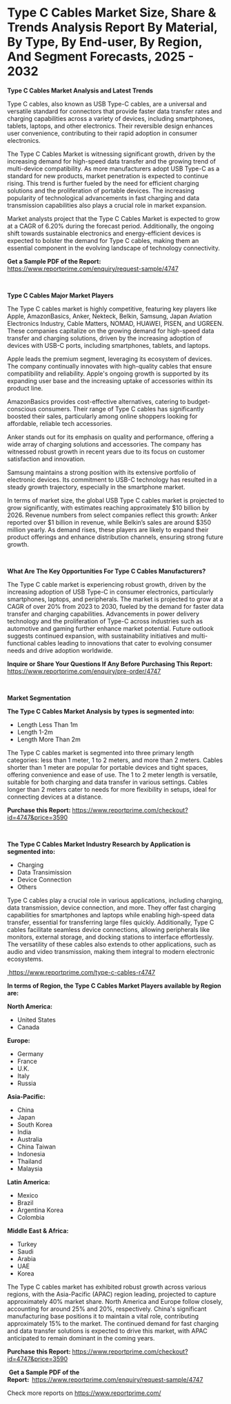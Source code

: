 <p><h1>Type C Cables Market Size, Share & Trends Analysis Report By Material, By Type, By End-user, By Region, And Segment Forecasts, 2025 - 2032</h1></p><p><strong>Type C Cables Market Analysis and Latest Trends</strong></p>
<p><p>Type C cables, also known as USB Type-C cables, are a universal and versatile standard for connectors that provide faster data transfer rates and charging capabilities across a variety of devices, including smartphones, tablets, laptops, and other electronics. Their reversible design enhances user convenience, contributing to their rapid adoption in consumer electronics.</p><p>The Type C Cables Market is witnessing significant growth, driven by the increasing demand for high-speed data transfer and the growing trend of multi-device compatibility. As more manufacturers adopt USB Type-C as a standard for new products, market penetration is expected to continue rising. This trend is further fueled by the need for efficient charging solutions and the proliferation of portable devices. The increasing popularity of technological advancements in fast charging and data transmission capabilities also plays a crucial role in market expansion.</p><p>Market analysts project that the Type C Cables Market is expected to grow at a CAGR of 6.20% during the forecast period. Additionally, the ongoing shift towards sustainable electronics and energy-efficient devices is expected to bolster the demand for Type C cables, making them an essential component in the evolving landscape of technology connectivity.</p></p>
<p><strong>Get a Sample PDF of the Report:&nbsp;</strong> <a href="https://www.reportprime.com/enquiry/request-sample/4747?utm_campaign=2946&utm_medium=2&utm_source=Github&utm_content=ia&utm_term=19032025&utm_id=type-c-cables">https://www.reportprime.com/enquiry/request-sample/4747</a></p>
<p>&nbsp;</p>
<p><strong>Type C Cables Major Market Players</strong></p>
<p><p>The Type C cables market is highly competitive, featuring key players like Apple, AmazonBasics, Anker, Nekteck, Belkin, Samsung, Japan Aviation Electronics Industry, Cable Matters, NOMAD, HUAWEI, PISEN, and UGREEN. These companies capitalize on the growing demand for high-speed data transfer and charging solutions, driven by the increasing adoption of devices with USB-C ports, including smartphones, tablets, and laptops.</p><p>Apple leads the premium segment, leveraging its ecosystem of devices. The company continually innovates with high-quality cables that ensure compatibility and reliability. Apple's ongoing growth is supported by its expanding user base and the increasing uptake of accessories within its product line.</p><p>AmazonBasics provides cost-effective alternatives, catering to budget-conscious consumers. Their range of Type C cables has significantly boosted their sales, particularly among online shoppers looking for affordable, reliable tech accessories. </p><p>Anker stands out for its emphasis on quality and performance, offering a wide array of charging solutions and accessories. The company has witnessed robust growth in recent years due to its focus on customer satisfaction and innovation.</p><p>Samsung maintains a strong position with its extensive portfolio of electronic devices. Its commitment to USB-C technology has resulted in a steady growth trajectory, especially in the smartphone market.</p><p>In terms of market size, the global USB Type C cables market is projected to grow significantly, with estimates reaching approximately $10 billion by 2026. Revenue numbers from select companies reflect this growth: Anker reported over $1 billion in revenue, while Belkin’s sales are around $350 million yearly. As demand rises, these players are likely to expand their product offerings and enhance distribution channels, ensuring strong future growth.</p></p>
<p>&nbsp;</p>
<p><strong>What Are The Key Opportunities For Type C Cables Manufacturers?</strong></p>
<p><p>The Type C cable market is experiencing robust growth, driven by the increasing adoption of USB Type-C in consumer electronics, particularly smartphones, laptops, and peripherals. The market is projected to grow at a CAGR of over 20% from 2023 to 2030, fueled by the demand for faster data transfer and charging capabilities. Advancements in power delivery technology and the proliferation of Type-C across industries such as automotive and gaming further enhance market potential. Future outlook suggests continued expansion, with sustainability initiatives and multi-functional cables leading to innovations that cater to evolving consumer needs and drive adoption worldwide.</p></p>
<p><strong>Inquire or Share Your Questions If Any Before Purchasing This Report:</strong> <a href="https://www.reportprime.com/enquiry/pre-order/4747?utm_campaign=2946&utm_medium=2&utm_source=Github&utm_content=ia&utm_term=19032025&utm_id=type-c-cables">https://www.reportprime.com/enquiry/pre-order/4747</a></p>
<p>&nbsp;</p>
<p><strong>Market Segmentation</strong></p>
<p><strong>The Type C Cables Market Analysis by types is segmented into:</strong></p>
<p><ul><li>Length Less Than 1m</li><li>Length 1-2m</li><li>Length More Than 2m</li></ul></p>
<p><p>The Type C cables market is segmented into three primary length categories: less than 1 meter, 1 to 2 meters, and more than 2 meters. Cables shorter than 1 meter are popular for portable devices and tight spaces, offering convenience and ease of use. The 1 to 2 meter length is versatile, suitable for both charging and data transfer in various settings. Cables longer than 2 meters cater to needs for more flexibility in setups, ideal for connecting devices at a distance.</p></p>
<p><strong>Purchase this Report:&nbsp;</strong><a href="https://www.reportprime.com/checkout?id=4747&price=3590&utm_campaign=2946&utm_medium=2&utm_source=Github&utm_content=ia&utm_term=19032025&utm_id=type-c-cables">https://www.reportprime.com/checkout?id=4747&price=3590</a></p>
<p>&nbsp;</p>
<p><strong>The Type C Cables Market Industry Research by Application is segmented into:</strong></p>
<p><ul><li>Charging</li><li>Data Transimission</li><li>Device Connection</li><li>Others</li></ul></p>
<p><p>Type C cables play a crucial role in various applications, including charging, data transmission, device connection, and more. They offer fast charging capabilities for smartphones and laptops while enabling high-speed data transfer, essential for transferring large files quickly. Additionally, Type C cables facilitate seamless device connections, allowing peripherals like monitors, external storage, and docking stations to interface effortlessly. The versatility of these cables also extends to other applications, such as audio and video transmission, making them integral to modern electronic ecosystems.</p></p>
<p><a href="https://www.reportprime.com/type-c-cables-r4747?utm_campaign=2946&utm_medium=2&utm_source=Github&utm_content=ia&utm_term=19032025&utm_id=type-c-cables">&nbsp;https://www.reportprime.com/type-c-cables-r4747</a></p>
<p><strong>In terms of Region, the Type C Cables Market Players available by Region are:</strong></p>
<p>
    <p> <strong> North America: </strong>
        <ul>
            <li>United States</li>
            <li>Canada</li>
        </ul>
        </p> 
    <p> <strong> Europe: </strong>
        <ul>
            <li>Germany</li>
            <li>France</li>
            <li>U.K.</li>
            <li>Italy</li>
            <li>Russia</li>
        </ul>
        </p> 
    <p> <strong> Asia-Pacific: </strong>
        <ul>
            <li>China</li>
            <li>Japan</li>
            <li>South Korea</li>
            <li>India</li>
            <li>Australia</li>
            <li>China Taiwan</li>
            <li>Indonesia</li>
            <li>Thailand</li>
            <li>Malaysia</li>
        </ul>
        </p> 
    <p> <strong> Latin America: </strong>
        <ul>
            <li>Mexico</li>
            <li>Brazil</li>
            <li>Argentina Korea</li>
            <li>Colombia</li>
        </ul>
        </p> 
    <p> <strong> Middle East & Africa: </strong>
        <ul>
            <li>Turkey</li>
            <li>Saudi</li>
            <li>Arabia</li>
            <li>UAE</li>
            <li>Korea</li>
        </ul>
    </p>
    </p>
<p><p>The Type C cables market has exhibited robust growth across various regions, with the Asia-Pacific (APAC) region leading, projected to capture approximately 40% market share. North America and Europe follow closely, accounting for around 25% and 20%, respectively. China's significant manufacturing base positions it to maintain a vital role, contributing approximately 15% to the market. The continued demand for fast charging and data transfer solutions is expected to drive this market, with APAC anticipated to remain dominant in the coming years.</p></p>
<p><strong>Purchase this Report: </strong><a href="https://www.reportprime.com/checkout?id=4747&price=3590&utm_campaign=2946&utm_medium=2&utm_source=Github&utm_content=ia&utm_term=19032025&utm_id=type-c-cables">https://www.reportprime.com/checkout?id=4747&price=3590</a></p>
<p>&nbsp;<strong>Get a Sample PDF of the Report:&nbsp;&nbsp;</strong><a href="https://www.reportprime.com/enquiry/request-sample/4747?utm_campaign=2946&utm_medium=2&utm_source=Github&utm_content=ia&utm_term=19032025&utm_id=type-c-cables">https://www.reportprime.com/enquiry/request-sample/4747</a></p>
<p><strong></strong></p>
<p>Check more reports on <a href="https://www.reportprime.com/?utm_campaign=2946&utm_medium=2&utm_source=Github&utm_content=ia&utm_term=19032025&utm_id=type-c-cables">https://www.reportprime.com/</a></p>